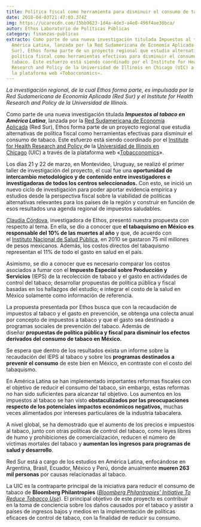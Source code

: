 ```yaml
---
title: Política fiscal como herramienta para disminuir el consumo de tabaco
date: 2018-04-03T21:47:03.374Z
img: https://ucarecdn.com/15bb9623-1d4a-4de3-a4e0-496f4ae30bca/
autor: Ethos Laboratorio de Políticas Públicas
category: finanzas-publicas
extracto: Como parte de una nueva investigación titulada Impuestos al tabaco en
  América Latina, lanzada por la Red Sudamericana de Economía Aplicada (Red
  Sur), Ethos forma parte de un proyecto regional que estudia alternativas de
  política fiscal como herramientas efectivas para disminuir el consumo de
  tabaco. Este esfuerzo está siendo coordinado por el Institute for Health
  Research and Policy de la Universidad de Illinois en Chicago (UIC) a través de
  la plataforma web «Tobacconomics».
---
```

*La investigación regional, de la cual Ethos forma parte, es impulsada por la Red Sudamericana de Economía Aplicada (Red Sur) y el Institute for Health Research and Policy de la Universidad de Illinois.*

Como parte de una nueva investigación titulada ***Impuestos al tabaco en América Latina***, lanzada por la [Red Sudamericana de Economía Aplicada](http://www.redsudamericana.org/) (Red Sur), Ethos forma parte de un proyecto regional que estudia alternativas de política fiscal como herramientas efectivas para disminuir el consumo de tabaco. Este esfuerzo está siendo coordinado por el [Institute for Health Research and Policy ](https://www.ihrp.uic.edu/)de la [Universidad de Illinois en Chicago](http://global.uic.edu/) (UIC) a través de la plataforma web «[Tobacconomics](https://tobacconomics.org/)». 

Los días 21 y 22 de marzo, en Montevideo, Uruguay, se realizó el primer taller de investigación del proyecto, el cual fue una **oportunidad de intercambio metodológico y de contenido entre investigadores e investigadoras de todos los centros seleccionados.** Con esto, se inició un nuevo ciclo de investigación para poder aportar evidencia empírica y estudios desde la perspectiva fiscal sobre la viabilidad de políticas alternativas relevantes para los países de la región y construir en función de esos resultados una agenda regional de impuestos saludables.

[Claudia Córdova](https://www.ethos.org.mx/es/nosotros/equipo/claudia-cordova/), investigadora de Ethos, presentó nuestra propuesta con respecto al tema. En ella, se dio a conocer que **el tabaquismo en México es responsable del 10% de las muertes al año** y que, de acuerdo con el [Instituto Nacional de Salud Pública](https://www.insp.mx/), en 2010 se gastaron 75 mil millones de pesos mexicanos. Además, los costos directos del tabaquismo representan el 11% de todo el gasto en salud en el país. 

Asimismo, se dio a conocer que es necesario comparar los costos asociados a fumar con el **Impuesto Especial sobre Producción y Servicios** (IEPS) de la recolección de tabaco y el gasto en actividades de control del tabaco; desarrollar propuestas de política pública y fiscal basadas en los hallazgos del estudio; e integrar el costo de la salud en México solamente como información de referencia.

La propuesta presentada por Ethos busca que con la recaudación de impuestos al tabaco y el gasto en prevención, se obtenga una colecta anual por concepto de impuestos a tabaco y que el gasto sea destinado a programas sociales de prevención del tabaco. Además de diseñar **propuestas de política pública y fiscal para disminuir los efectos derivados del consumo de tabaco en México.**

Se espera que dentro de los resultados exista un informe sobre la recaudación del IEPS al tabaco y sobre los **programas destinados a prevenir el consumo** de este bien en México, en contraste con el costo del tabaquismo.

En América Latina se han implementado importantes reformas fiscales con el objetivo de reducir el consumo del tabaco, sin embargo, estas reformas no han sido suficientes para alcanzar tal objetivo. Los aumentos en los impuestos al tabaco se han visto **obstaculizados por las preocupaciones respecto de los potenciales impactos económicos negativos,** muchas veces alimentados por intereses particulares de la industria tabacalera. 

A nivel global, se ha demostrado que el aumento de los precios e impuestos al tabaco, junto con otras políticas de control del tabaco, como leyes libres de humo y prohibiciones de comercialización, reducen el número de víctimas mortales del tabaco y **aumentan los ingresos para programas de salud y desarrollo**. 

Red Sur está a cargo de los estudios en América Latina, enfocándose en Argentina, Brasil, Ecuador, México y Perú, donde anualmente **mueren 263 mil personas** por causas relacionadas al tabaco.

La UIC es la contraparte principal de la iniciativa para reducir el consumo de tabaco de **Bloomberg Philantropies** (*[Bloomberg Philantropies’ Initiative To Reduce Tobacco Use](https://www.bloomberg.org/program/public-health/tobacco-control/)*). El principal objetivo de este proyecto es contribuir en la toma de conciencia sobre los daños causados por el tabaco y asistir a países de ingresos bajos y medios en la implementación de políticas eficaces de control de tabaco, con la finalidad de reducir su consumo.